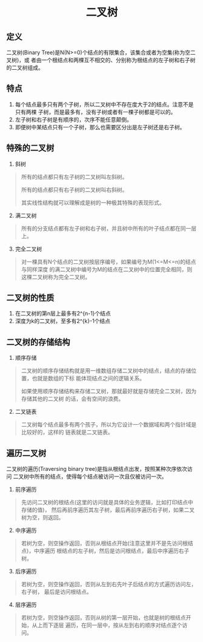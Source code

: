 # <center> 二叉树
## 定义
二叉树(Binary Tree)是N(N>=0)个结点的有限集合，该集合或者为空集(称为空二叉树)，或
者由一个根结点和两棵互不相交的、分别称为根结点的左子树和右子树的二叉树组成。

## 特点
1. 每个结点最多只有两个子树，所以二叉树中不存在度大于2的结点。注意不是只有两棵
子树，而是最多有，没有子树或者有一棵子树都是可以的。
2. 左子树和右子树是有顺序的，次序不能任意颠倒。
3. 即便树中某结点只有一个子树，那么也需要区分出是左子树还是右子树。

## 特殊的二叉树
1. 斜树
> 所有的结点都只有左子树的二叉树叫左斜树。
> 
> 所有的结点都只有右子树的二叉树叫右斜树。
> 
> 其实线性结构就可以理解成是树的一种极其特殊的表现形式。

2. 满二叉树
> 所有的分支结点都有左子树和右子树，并且树中所有的叶子结点都在同一层上。
> 
3. 完全二叉树
> 对一棵具有N个结点的二叉树按层序编号，如果编号为M(1<=M<=n)的结点与同样深度
> 的满二叉树中编号为M的结点在二叉树中的位置完全相同，则这棵二叉树称为完全二叉树。
> 

## 二叉树的性质
1. 在二叉树的第n层上最多有2^{n-1}个结点
2. 深度为k的二叉树，至多有2^{k}-1个结点


## 二叉树的存储结构
1. 顺序存储
> 二叉树的顺序存储结构就是用一维数组存储二叉树中的结点，结点的存储位置，也就是数组的下标
> 能体现结点之间的逻辑关系。
> 
> 如果使用顺序存储结构来存储二叉树，那就最好就是存储完全二叉树，因为存储其他的二叉树
> 的话，会有空间的浪费。
> 
2. 二叉链表
> 二叉树每个结点最多有两个孩子，所以为它设计一个数据域和两个指针域是比较好的，这样的
> 链表就是二叉链表。
> 

## 遍历二叉树
二叉树的遍历(Traversing binary tree)是指从根结点出发，按照某种次序依次访问
二叉树中所有的结点，使得每个结点被访问一次且仅被访问一次。

1. 前序遍历
> 先访问二叉树的根结点(这里的访问就是具体的业务逻辑，比如打印结点中存储的值)，
> 然后再前序遍历其左子树，最后再前序遍历右子树，如果二叉树为空，则返回。
> 
2. 中序遍历
> 若树为空，则空操作返回，否则从根结点开始(注意这里并不是先访问根结点)，中序遍历
> 根结点的左子树，然后是访问根结点，最后中序遍历右子树。
> 
3. 后序遍历
> 若树为空，则空操作返回，否则从左到右先叶子后结点的方式遍历访问左，右子树，
> 最后是访问根结点。
> 
4. 层序遍历
>  若树为空，则空操作返回，否则从树的第一层开始，也就是树的根结点开始，从上而下逐层
> 遍历，在同一层中，按从左到右的顺序对结点逐个访问。